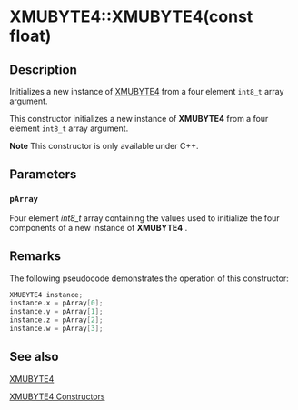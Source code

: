 # XMUBYTE4::XMUBYTE4(const float)

## Description

Initializes a new instance of [XMUBYTE4](https://learn.microsoft.com/windows/desktop/api/directxpackedvector/ns-directxpackedvector-xmubyte4) from a four element `int8_t` array argument.

This constructor initializes a new instance of **XMUBYTE4** from a four element `int8_t` array argument.

**Note** This constructor is only available under C++.

## Parameters

### `pArray`

Four element *int8_t* array containing the values used to initialize the four components of a new instance of **XMUBYTE4** .

## Remarks

The following pseudocode demonstrates the operation of this constructor:

```cpp
XMUBYTE4 instance;
instance.x = pArray[0];
instance.y = pArray[1];
instance.z = pArray[2];
instance.w = pArray[3];
```

## See also

[XMUBYTE4](https://learn.microsoft.com/windows/desktop/api/directxpackedvector/ns-directxpackedvector-xmubyte4)

[XMUBYTE4 Constructors](https://learn.microsoft.com/windows/desktop/dxmath/xmubyte4-ctor)